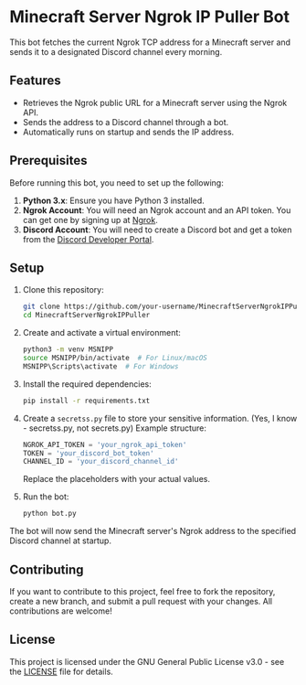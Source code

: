 # Minecraft Server Ngrok IP Puller Bot

This bot fetches the current Ngrok TCP address for a Minecraft server and sends it to a designated Discord channel every morning.

## Features

- Retrieves the Ngrok public URL for a Minecraft server using the Ngrok API.
- Sends the address to a Discord channel through a bot.
- Automatically runs on startup and sends the IP address.

## Prerequisites

Before running this bot, you need to set up the following:

1. **Python 3.x**: Ensure you have Python 3 installed.
2. **Ngrok Account**: You will need an Ngrok account and an API token. You can get one by signing up at [Ngrok](https://ngrok.com/).
3. **Discord Account**: You will need to create a Discord bot and get a token from the [Discord Developer Portal](https://discord.com/developers/applications).

## Setup

1. Clone this repository:

    ```bash
    git clone https://github.com/your-username/MinecraftServerNgrokIPPuller.git
    cd MinecraftServerNgrokIPPuller
    ```

2. Create and activate a virtual environment:

    ```bash
    python3 -m venv MSNIPP
    source MSNIPP/bin/activate  # For Linux/macOS
    MSNIPP\Scripts\activate  # For Windows
    ```

3. Install the required dependencies:

    ```bash
    pip install -r requirements.txt
    ```

4. Create a `secretss.py` file to store your sensitive information. (Yes, I know - secretss.py, not secrets.py) Example structure:

    ```python
    NGROK_API_TOKEN = 'your_ngrok_api_token'
    TOKEN = 'your_discord_bot_token'
    CHANNEL_ID = 'your_discord_channel_id'
    ```

    Replace the placeholders with your actual values.

5. Run the bot:

    ```bash
    python bot.py
    ```

The bot will now send the Minecraft server's Ngrok address to the specified Discord channel at startup.

## Contributing

If you want to contribute to this project, feel free to fork the repository, create a new branch, and submit a pull request with your changes. All contributions are welcome!

## License

This project is licensed under the GNU General Public License v3.0 - see the [LICENSE](LICENSE) file for details.
